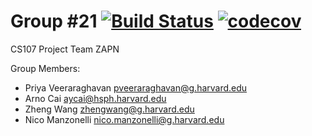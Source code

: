 # Group #21 [![Build Status](https://app.travis-ci.com/cs107-zapn/cs107-FinalProject.svg?token=7wzsVrVWYyJpvzchiqyh&branch=main)](https://app.travis-ci.com/cs107-zapn/cs107-FinalProject) [![codecov](https://codecov.io/gh/cs107-zapn/cs107-FinalProject/branch/main/graph/badge.svg?token=AZN0X1SRCU)](https://codecov.io/gh/cs107-zapn/cs107-FinalProject)
CS107 Project Team ZAPN

Group Members:
- Priya	Veeraraghavan	pveeraraghavan@g.harvard.edu
- Arno	Cai	aycai@hsph.harvard.edu
- Zheng	Wang	zhengwang@g.harvard.edu
- Nico	Manzonelli	nico.manzonelli@g.harvard.edu
